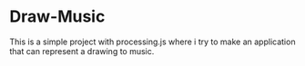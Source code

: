 # Draw-Music
This is a simple project with processing.js where  i try to make an application that can represent a drawing to music.
